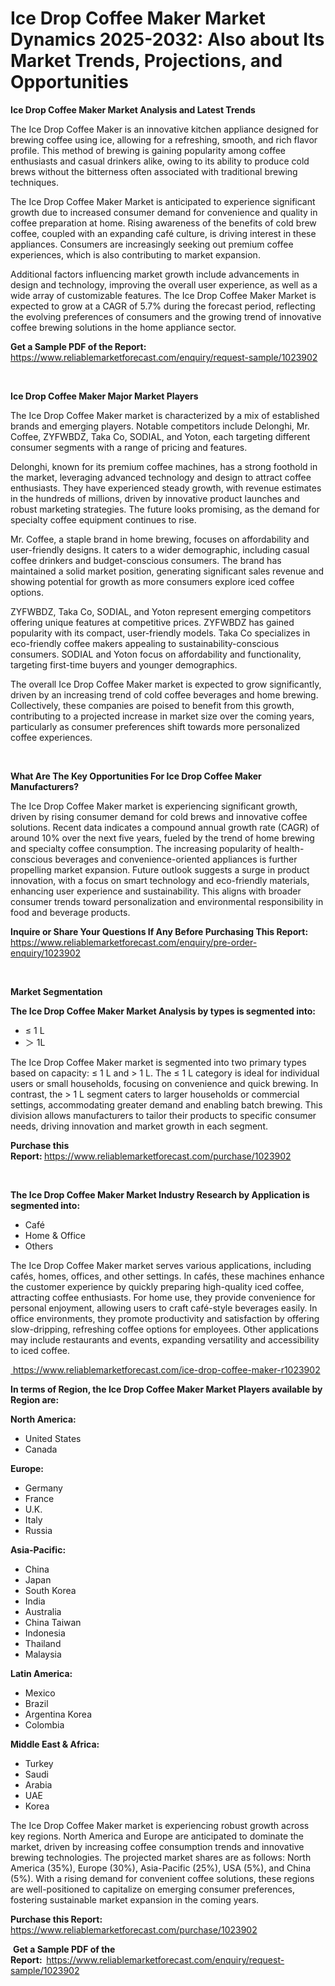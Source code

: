 <p><h1>Ice Drop Coffee Maker Market Dynamics 2025-2032: Also about Its Market Trends, Projections, and Opportunities</h1></p><p><strong>Ice Drop Coffee Maker Market Analysis and Latest Trends</strong></p>
<p><p>The Ice Drop Coffee Maker is an innovative kitchen appliance designed for brewing coffee using ice, allowing for a refreshing, smooth, and rich flavor profile. This method of brewing is gaining popularity among coffee enthusiasts and casual drinkers alike, owing to its ability to produce cold brews without the bitterness often associated with traditional brewing techniques. </p><p>The Ice Drop Coffee Maker Market is anticipated to experience significant growth due to increased consumer demand for convenience and quality in coffee preparation at home. Rising awareness of the benefits of cold brew coffee, coupled with an expanding café culture, is driving interest in these appliances. Consumers are increasingly seeking out premium coffee experiences, which is also contributing to market expansion. </p><p>Additional factors influencing market growth include advancements in design and technology, improving the overall user experience, as well as a wide array of customizable features. The Ice Drop Coffee Maker Market is expected to grow at a CAGR of 5.7% during the forecast period, reflecting the evolving preferences of consumers and the growing trend of innovative coffee brewing solutions in the home appliance sector.</p></p>
<p><strong>Get a Sample PDF of the Report:&nbsp;</strong> <a href="https://www.reliablemarketforecast.com/enquiry/request-sample/1023902?utm_campaign=3504&utm_medium=2&utm_source=Github&utm_content=ia&utm_term=18042025&utm_id=ice-drop-coffee-maker">https://www.reliablemarketforecast.com/enquiry/request-sample/1023902</a></p>
<p>&nbsp;</p>
<p><strong>Ice Drop Coffee Maker Major Market Players</strong></p>
<p><p>The Ice Drop Coffee Maker market is characterized by a mix of established brands and emerging players. Notable competitors include Delonghi, Mr. Coffee, ZYFWBDZ, Taka Co, SODIAL, and Yoton, each targeting different consumer segments with a range of pricing and features.</p><p>Delonghi, known for its premium coffee machines, has a strong foothold in the market, leveraging advanced technology and design to attract coffee enthusiasts. They have experienced steady growth, with revenue estimates in the hundreds of millions, driven by innovative product launches and robust marketing strategies. The future looks promising, as the demand for specialty coffee equipment continues to rise.</p><p>Mr. Coffee, a staple brand in home brewing, focuses on affordability and user-friendly designs. It caters to a wider demographic, including casual coffee drinkers and budget-conscious consumers. The brand has maintained a solid market position, generating significant sales revenue and showing potential for growth as more consumers explore iced coffee options.</p><p>ZYFWBDZ, Taka Co, SODIAL, and Yoton represent emerging competitors offering unique features at competitive prices. ZYFWBDZ has gained popularity with its compact, user-friendly models. Taka Co specializes in eco-friendly coffee makers appealing to sustainability-conscious consumers. SODIAL and Yoton focus on affordability and functionality, targeting first-time buyers and younger demographics. </p><p>The overall Ice Drop Coffee Maker market is expected to grow significantly, driven by an increasing trend of cold coffee beverages and home brewing. Collectively, these companies are poised to benefit from this growth, contributing to a projected increase in market size over the coming years, particularly as consumer preferences shift towards more personalized coffee experiences.</p></p>
<p>&nbsp;</p>
<p><strong>What Are The Key Opportunities For Ice Drop Coffee Maker Manufacturers?</strong></p>
<p><p>The Ice Drop Coffee Maker market is experiencing significant growth, driven by rising consumer demand for cold brews and innovative coffee solutions. Recent data indicates a compound annual growth rate (CAGR) of around 10% over the next five years, fueled by the trend of home brewing and specialty coffee consumption. The increasing popularity of health-conscious beverages and convenience-oriented appliances is further propelling market expansion. Future outlook suggests a surge in product innovation, with a focus on smart technology and eco-friendly materials, enhancing user experience and sustainability. This aligns with broader consumer trends toward personalization and environmental responsibility in food and beverage products.</p></p>
<p><strong>Inquire or Share Your Questions If Any Before Purchasing This Report:</strong> <a href="https://www.reliablemarketforecast.com/enquiry/pre-order-enquiry/1023902?utm_campaign=3504&utm_medium=2&utm_source=Github&utm_content=ia&utm_term=18042025&utm_id=ice-drop-coffee-maker">https://www.reliablemarketforecast.com/enquiry/pre-order-enquiry/1023902</a></p>
<p>&nbsp;</p>
<p><strong>Market Segmentation</strong></p>
<p><strong>The Ice Drop Coffee Maker Market Analysis by types is segmented into:</strong></p>
<p><ul><li>≤ 1 L</li><li>＞ 1L</li></ul></p>
<p><p>The Ice Drop Coffee Maker market is segmented into two primary types based on capacity: ≤ 1 L and > 1 L. The ≤ 1 L category is ideal for individual users or small households, focusing on convenience and quick brewing. In contrast, the > 1 L segment caters to larger households or commercial settings, accommodating greater demand and enabling batch brewing. This division allows manufacturers to tailor their products to specific consumer needs, driving innovation and market growth in each segment.</p></p>
<p><strong>Purchase this Report:&nbsp;</strong><a href="https://www.reliablemarketforecast.com/purchase/1023902?utm_campaign=3504&utm_medium=2&utm_source=Github&utm_content=ia&utm_term=18042025&utm_id=ice-drop-coffee-maker">https://www.reliablemarketforecast.com/purchase/1023902</a></p>
<p>&nbsp;</p>
<p><strong>The Ice Drop Coffee Maker Market Industry Research by Application is segmented into:</strong></p>
<p><ul><li>Café</li><li>Home & Office</li><li>Others </li></ul></p>
<p><p>The Ice Drop Coffee Maker market serves various applications, including cafés, homes, offices, and other settings. In cafés, these machines enhance the customer experience by quickly preparing high-quality iced coffee, attracting coffee enthusiasts. For home use, they provide convenience for personal enjoyment, allowing users to craft café-style beverages easily. In office environments, they promote productivity and satisfaction by offering slow-dripping, refreshing coffee options for employees. Other applications may include restaurants and events, expanding versatility and accessibility to iced coffee.</p></p>
<p><a href="https://www.reliablemarketforecast.com/ice-drop-coffee-maker-r1023902?utm_campaign=3504&utm_medium=2&utm_source=Github&utm_content=ia&utm_term=18042025&utm_id=ice-drop-coffee-maker">&nbsp;https://www.reliablemarketforecast.com/ice-drop-coffee-maker-r1023902</a></p>
<p><strong>In terms of Region, the Ice Drop Coffee Maker Market Players available by Region are:</strong></p>
<p>
    <p> <strong> North America: </strong>
        <ul>
            <li>United States</li>
            <li>Canada</li>
        </ul>
        </p> 
    <p> <strong> Europe: </strong>
        <ul>
            <li>Germany</li>
            <li>France</li>
            <li>U.K.</li>
            <li>Italy</li>
            <li>Russia</li>
        </ul>
        </p> 
    <p> <strong> Asia-Pacific: </strong>
        <ul>
            <li>China</li>
            <li>Japan</li>
            <li>South Korea</li>
            <li>India</li>
            <li>Australia</li>
            <li>China Taiwan</li>
            <li>Indonesia</li>
            <li>Thailand</li>
            <li>Malaysia</li>
        </ul>
        </p> 
    <p> <strong> Latin America: </strong>
        <ul>
            <li>Mexico</li>
            <li>Brazil</li>
            <li>Argentina Korea</li>
            <li>Colombia</li>
        </ul>
        </p> 
    <p> <strong> Middle East & Africa: </strong>
        <ul>
            <li>Turkey</li>
            <li>Saudi</li>
            <li>Arabia</li>
            <li>UAE</li>
            <li>Korea</li>
        </ul>
    </p>
    </p>
<p><p>The Ice Drop Coffee Maker market is experiencing robust growth across key regions. North America and Europe are anticipated to dominate the market, driven by increasing coffee consumption trends and innovative brewing technologies. The projected market shares are as follows: North America (35%), Europe (30%), Asia-Pacific (25%), USA (5%), and China (5%). With a rising demand for convenient coffee solutions, these regions are well-positioned to capitalize on emerging consumer preferences, fostering sustainable market expansion in the coming years.</p></p>
<p><strong>Purchase this Report: </strong><a href="https://www.reliablemarketforecast.com/purchase/1023902?utm_campaign=3504&utm_medium=2&utm_source=Github&utm_content=ia&utm_term=18042025&utm_id=ice-drop-coffee-maker">https://www.reliablemarketforecast.com/purchase/1023902</a></p>
<p>&nbsp;<strong>Get a Sample PDF of the Report:&nbsp;&nbsp;</strong><a href="https://www.reliablemarketforecast.com/enquiry/request-sample/1023902?utm_campaign=3504&utm_medium=2&utm_source=Github&utm_content=ia&utm_term=18042025&utm_id=ice-drop-coffee-maker">https://www.reliablemarketforecast.com/enquiry/request-sample/1023902</a></p>
<p><strong></strong></p>
<p><p></p><p></p><p></p></p>